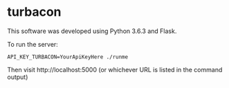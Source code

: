 # turbacon

This software was developed using Python 3.6.3 and Flask.

To run the server:

```
API_KEY_TURBACON=YourApiKeyHere ./runme
```

Then visit http://localhost:5000 (or whichever URL is listed in the command output)
